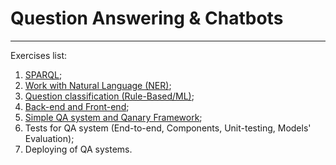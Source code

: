 # Question Answering & Chatbots

***

Exercises list:
1. [SPARQL](https://github.com/Perevalov/qa_chatbots_exercises/tree/main/Exercise_1);
2. [Work with Natural Language (NER)](https://github.com/Perevalov/qa_chatbots_exercises/tree/main/Exercise_2);
3. [Question classification (Rule-Based/ML)](https://github.com/Perevalov/qa_chatbots_exercises/tree/main/Exercise_3);
4. [Back-end and Front-end](https://github.com/Perevalov/qa_chatbots_exercises/tree/main/Exercise_4);
5. [Simple QA system and Qanary Framework](https://github.com/Perevalov/qa_chatbots_exercises/tree/main/Exercise_5);
6. Tests for QA system (End-to-end, Components, Unit-testing, Models' Evaluation);
7. Deploying of QA systems.
